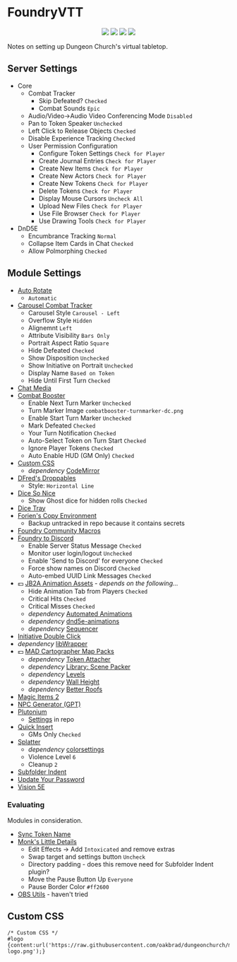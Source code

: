 # FoundryVTT
<p align="center">
    <img src=https://img.shields.io/badge/dynamic/json?url=https://table.dungeon.church/api/status&query=$.version&logo=foundryvirtualtabletop&logoColor=ffffff&labelColor=ff2600&color=gray&label=foundryvtt>
    <img src=https://img.shields.io/badge/dynamic/json?url=https://table.dungeon.church/api/status&query=$.systemVersion&logo=dungeonsanddragons&logoColor=ffffff&labelColor=ff2600&color=gray&label=dnd5e>
    <img src=https://img.shields.io/badge/5etools-2014-gray?logo=roll20&logoColor=ffffff&labelColor=ff2600> 
    <img src=https://img.shields.io/badge/plutonium-v1.84.3-gray?&labelColor=ff2600> 
</p>
Notes on setting up Dungeon Church's virtual tabletop.

## Server Settings

* Core
  * Combat Tracker
    * Skip Defeated? `Checked`
    * Combat Sounds `Epic`
  * Audio/Video→Audio Video Conferencing Mode `Disabled`
  * Pan to Token Speaker `Unchecked`
  * Left Click to Release Objects `Checked`
  * Disable Experience Tracking `Checked`
  * User Permission Configuration
    * Configure Token Settings `Check for Player`
    * Create Journal Entries `Check for Player`
    * Create New Items `Check for Player`
    * Create New Actors `Check for Player`
    * Create New Tokens `Check for Player`
    * Delete Tokens `Check for Player`
    * Display Mouse Cursors `Uncheck All`
    * Upload New Files `Check for Player`
    * Use File Browser `Check for Player`
    * Use Drawing Tools `Check for Player`
* DnD5E
  * Encumbrance Tracking `Normal`
  * Collapse Item Cards in Chat `Checked`
  * Allow Polmorphing `Checked`

## Module Settings
* [Auto Rotate](https://github.com/Varriount/fvtt-autorotate)
  * `Automatic`
* [Carousel Combat Tracker](https://github.com/theripper93/combat-tracker-dock)
  * Carousel Style `Carousel - Left`
  * Overflow Style `Hidden`
  * Alignemnt `Left`
  * Attribute Visibility `Bars Only`
  * Portrait Aspect Ratio `Square`
  * Hide Defeated `Checked`
  * Show Disposition `Unchecked`
  * Show Initiative on Portrait `Unchecked`
  * Display Name `Based on Token`
  * Hide Until First Turn `Checked`
* [Chat Media](https://github.com/p4535992/foundryvtt-chat-media/)
* [Combat Booster](https://github.com/theripper93/Combat-Booster)
  * Enable Next Turn Marker `Unchecked`
  * Turn Marker Image `combatbooster-turnmarker-dc.png`
  * Enable Start Turn Marker `Unchecked`
  * Mark Defeated `Checked`
  * Your Turn Notification `Checked`
  * Auto-Select Token on Turn Start `Checked`
  * Ignore Player Tokens `Checked`
  * Auto Enable HUD (GM Only) `Checked`
* [Custom CSS](https://github.com/cswendrowski/FoundryVTT-Custom-CSS)
  * *dependency* [CodeMirror](https://github.com/League-of-Foundry-Developers/codemirror-lib)
* [DFred's Droppables](https://github.com/DFreds/dfreds-droppables)
  * Style: `Horizontal Line`
* [Dice So Nice](https://gitlab.com/riccisi/foundryvtt-dice-so-nice)
  * Show Ghost dice for hidden rolls `Checked`
* [Dice Tray](https://github.com/mclemente/fvtt-dice-tray)
* [Forien's Copy Environment](https://github.com/League-of-Foundry-Developers/foundryvtt-forien-copy-environment)
  * Backup untracked in repo because it contains secrets
* [Foundry Community Macros](https://github.com/foundry-vtt-community/macros)
* [Foundry to Discord](https://github.com/therealguy90/FoundryToDiscord)
  * Enable Server Status Message `Checked`
  * Monitor user login/logout `Unchecked`
  * Enable 'Send to Discord' for everyone `Checked`
  * Force show names on Discord `Checked`
  * Auto-embed UUID Link Messages `Checked`
* 💵 [JB2A Animation Assets](https://github.com/Jules-Bens-Aa/JB2A_DnD5e) - *depends on the following...*
  * Hide Animation Tab from Players `Checked`
  * Critical Hits `Checked`
  * Critical Misses `Checked`
  * *dependency* [Automated Animations](https://github.com/otigon/automated-jb2a-animations)
  * *dependency* [dnd5e-animations](https://github.com/MrVauxs/dnd5e-animations)
  * *dependency* [Sequencer](https://github.com/fantasycalendar/FoundryVTT-Sequencer)
* [Initiative Double Click](https://github.com/mclemente/fvtt-initiative-double-click)
* *dependency* [libWrapper](https://github.com/ruipin/fvtt-lib-wrapper)
* 💵 [MAD Cartographer Map Packs](https://themad.network/the-mad-cartographer)
  * *dependency* [Token Attacher](https://github.com/KayelGee/token-attacher)
  * *dependency* [Library: Scene Packer](https://github.com/League-of-Foundry-Developers/scene-packer)
  * *dependency* [Levels](https://github.com/theripper93/Levels)
  * *dependency* [Wall Height](https://foundryvtt.com/packages/wall-height)
  * *dependency* [Better Roofs](https://github.com/theripper93/Better-Roofs/)
* [Magic Items 2](https://github.com/PwQt/magic-items-2)
* [NPC Generator (GPT)](https://foundryvtt.com/packages/npc-generator-gpt)
* [Plutonium](https://github.com/TheGiddyLimit/plutonium-next/releases/tag/v1.84.3)
  * [Settings](/foundryvtt/plutonium-config.json) in repo
* [Quick Insert](https://gitlab.com/fvtt-modules-lab/quick-insert)
  * GMs Only `Checked`
* [Splatter](https://github.com/theripper93/Splatter)
  * *dependency* [colorsettings](https://github.com/ardittristan/VTTColorSettings)
  * Violence Level `6`
  * Cleanup `2`
* [Subfolder Indent](https://github.com/Mushie1/subfolder-indent)
* [Update Your Password](https://github.com/RichardRobertson/update-your-password)
* [Vision 5E](https://github.com/dev7355608/vision-5e)

### Evaluating
Modules in consideration.
* [Sync Token Name](https://github.com/lipefl/sync-token-name)
* [Monk's Little Details](https://github.com/ironmonk88/monks-little-details)
  * Edit Effects -> Add `Intoxicated` and remove extras
  * Swap target and settings button `Uncheck`
  * Directory padding - does this remove need for Subfolder Indent plugin?
  * Move the Pause Button Up `Everyone`
  * Pause Border Color `#ff2600`
* [OBS Utils](https://github.com/FaeyUmbrea/obs-utils) - haven't tried

## Custom CSS
```
/* Custom CSS */
#logo {content:url('https://raw.githubusercontent.com/oakbrad/dungeonchurch/main/foundryvtt/foundry-logo.png');} 
```
